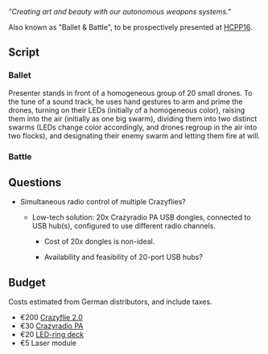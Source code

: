 *"Creating art and beauty with our autonomous weapons systems."*

Also known as "Ballet & Battle", to be prospectively presented at [HCPP16](Events).

## Script

### Ballet

Presenter stands in front of a homogeneous group of 20 small drones. To the
tune of a sound track, he uses hand gestures to arm and prime the drones,
turning on their LEDs (initially of a homogeneous color), raising them into
the air (initially as one big swarm), dividing them into two distinct swarms
(LEDs change color accordingly, and drones regroup in the air into two
flocks), and designating their enemy swarm and letting them fire at will.

### Battle


## Questions

* Simultaneous radio control of multiple Crazyflies?

  * Low-tech solution: 20x Crazyradio PA USB dongles, connected to USB
    hub(s), configured to use different radio channels.

    * Cost of 20x dongles is non-ideal.

    * Availability and feasibility of 20-port USB hubs?

## Budget

Costs estimated from German distributors, and include taxes.

* €200 [Crazyflie 2.0](https://www.bitcraze.io/crazyflie-2/)
* €30 [Crazyradio PA](https://www.bitcraze.io/crazyradio-pa/)
* €20 [LED-ring deck](https://www.bitcraze.io/led-ring-deck/)
* €5 Laser module
